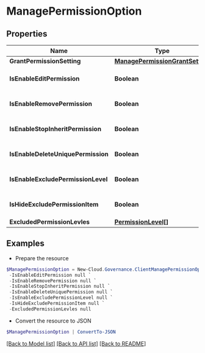 # ManagePermissionOption
## Properties

Name | Type | Description | Notes
------------ | ------------- | ------------- | -------------
**GrantPermissionSetting** | [**ManagePermissionGrantSetting**](ManagePermissionGrantSetting.md) |  | [optional] 
**IsEnableEditPermission** | **Boolean** |  | [optional] [default to $false]
**IsEnableRemovePermission** | **Boolean** |  | [optional] [default to $false]
**IsEnableStopInheritPermission** | **Boolean** |  | [optional] [default to $false]
**IsEnableDeleteUniquePermission** | **Boolean** |  | [optional] [default to $false]
**IsEnableExcludePermissionLevel** | **Boolean** |  | [optional] [default to $false]
**IsHideExcludePermissionItem** | **Boolean** |  | [optional] [default to $false]
**ExcludedPermissionLevles** | [**PermissionLevel[]**](PermissionLevel.md) |  | [optional] 

## Examples

- Prepare the resource
```powershell
$ManagePermissionOption = New-Cloud.Governance.ClientManagePermissionOption  -GrantPermissionSetting null `
 -IsEnableEditPermission null `
 -IsEnableRemovePermission null `
 -IsEnableStopInheritPermission null `
 -IsEnableDeleteUniquePermission null `
 -IsEnableExcludePermissionLevel null `
 -IsHideExcludePermissionItem null `
 -ExcludedPermissionLevles null
```

- Convert the resource to JSON
```powershell
$ManagePermissionOption | ConvertTo-JSON
```

[[Back to Model list]](../README.md#documentation-for-models) [[Back to API list]](../README.md#documentation-for-api-endpoints) [[Back to README]](../README.md)

